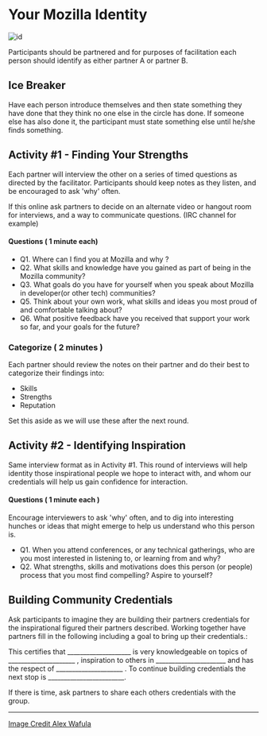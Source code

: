 # Your Mozilla Identity

![id](https://c2.staticflickr.com/8/7126/7424464832_0d6e6298d6_c.jpg)

Participants should be partnered and for purposes of facilitation each person should identify as either partner A or partner B.

## Ice Breaker

 Have each person introduce themselves and then state something they have done that they think no one else in the circle has done. If someone else has also done it, the participant must state something else until he/she finds something.

## Activity #1 - Finding Your Strengths 

Each partner will interview the other on a series of timed questions as directed by the facilitator. Participants should keep notes as they listen, and be encouraged to ask 'why' often.

If this online ask partners to decide on an alternate video or hangout room for interviews, and a way to communicate questions. (IRC channel for example)

#### Questions ( 1 minute each)

* Q1. Where can I find you at Mozilla and why ?
* Q2. What skills and knowledge have you gained as part of being in the Mozilla community? 
* Q3. What goals do you have for yourself when you speak about Mozilla in developer(or other tech) communities?
* Q5. Think about your own work, what skills and ideas you most proud of and comfortable talking about?
* Q6.  What positive feedback have you received that support your work so far, and your goals for the future?

### Categorize  ( 2 minutes )

Each partner should review the notes on their partner and do their best to categorize their findings into:

* Skills 
* Strengths 
* Reputation

Set this aside as we will use these after the next round.

## Activity #2 - Identifying Inspiration

Same interview format as in Activity #1. This round of interviews will help identity those inspirational people we hope to interact with, and whom our credentials will help us gain confidence for interaction.

#### Questions  ( 1 minute each )

Encourage interviewers to ask 'why' often, and to dig into interesting hunches or ideas that might emerge to help us understand who this person is.

* Q1. When you attend conferences, or any technical gatherings, who are you most interested in listening to, or learning from and why?
* Q2. What strengths, skills and motivations does this person (or people) process that you most find compelling?  Aspire to yourself?


## Building Community Credentials 


Ask participants to imagine they are building their partners credentials for the inspirational figured their partners described. Working together have partners fill in the following including a goal to bring up their credentials.:

This certifies that ____________________ is very knowledgeable on topics of _____________________ , inspiration to others in ______________________ and has the respect of _____________________ .  To continue building credentials the next stop is ________________________.

If there is time, ask partners to share each others credentials with the group.

 ********
 
 [Image Credit  Alex Wafula](https://www.flickr.com/photos/52440077@N04/)
